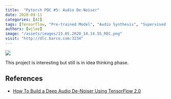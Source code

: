 ```yaml
---
title:  "Pytorch POC #5: Audio De-Noiser"
date: 2020-09-11
categories: [AI]
tags: [Tensorflow, "Pre-trained Model", "Audio Synthesis", "Supervised Learning"]
authors: [wjlee]
image: "/assets/images/13.05.2020_14.14.55_REC.png"
visit: "http://dlc.barco.com:3234"
---
```


[![](https://rebrand.ly/dlc_png_url)](https://rebrand.ly/dlc_uml_url)

This project is interesting but still is in idea thinking phase.

## References
* [How To Build a Deep Audio De-Noiser Using TensorFlow 2.0](https://medium.com/better-programming/how-to-build-a-deep-audio-de-noiser-using-tensorflow-2-0-79c1c1aea299)
